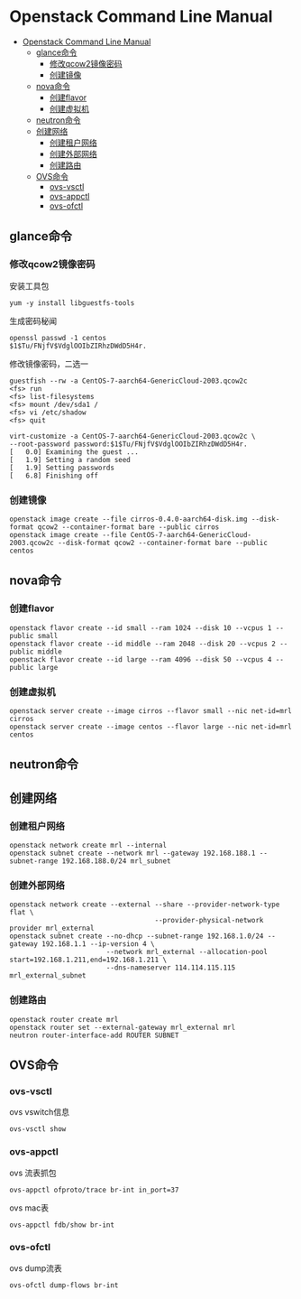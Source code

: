 # Openstack Command Line Manual

<!-- TOC -->

- [Openstack Command Line Manual](#openstack-command-line-manual)
  - [glance命令](#glance命令)
    - [修改qcow2镜像密码](#修改qcow2镜像密码)
    - [创建镜像](#创建镜像)
  - [nova命令](#nova命令)
    - [创建flavor](#创建flavor)
    - [创建虚拟机](#创建虚拟机)
  - [neutron命令](#neutron命令)
  - [创建网络](#创建网络)
    - [创建租户网络](#创建租户网络)
    - [创建外部网络](#创建外部网络)
    - [创建路由](#创建路由)
  - [OVS命令](#ovs命令)
    - [ovs-vsctl](#ovs-vsctl)
    - [ovs-appctl](#ovs-appctl)
    - [ovs-ofctl](#ovs-ofctl)

<!-- /TOC -->

## glance命令

### 修改qcow2镜像密码

安装工具包

```shell
yum -y install libguestfs-tools
```

生成密码秘闻

```shell
openssl passwd -1 centos
$1$Tu/FNjfV$VdglOOIbZIRhzDWdD5H4r.
```

修改镜像密码，二选一

```shell
guestfish --rw -a CentOS-7-aarch64-GenericCloud-2003.qcow2c
<fs> run
<fs> list-filesystems
<fs> mount /dev/sda1 /
<fs> vi /etc/shadow
<fs> quit
```

```shell
virt-customize -a CentOS-7-aarch64-GenericCloud-2003.qcow2c \
--root-password password:$1$Tu/FNjfV$VdglOOIbZIRhzDWdD5H4r.
[   0.0] Examining the guest ...
[   1.9] Setting a random seed
[   1.9] Setting passwords
[   6.8] Finishing off
```

### 创建镜像

```shell
openstack image create --file cirros-0.4.0-aarch64-disk.img --disk-format qcow2 --container-format bare --public cirros
openstack image create --file CentOS-7-aarch64-GenericCloud-2003.qcow2c --disk-format qcow2 --container-format bare --public centos
```

## nova命令

### 创建flavor

```shell
openstack flavor create --id small --ram 1024 --disk 10 --vcpus 1 --public small
openstack flavor create --id middle --ram 2048 --disk 20 --vcpus 2 --public middle
openstack flavor create --id large --ram 4096 --disk 50 --vcpus 4 --public large
```

### 创建虚拟机

```shell
openstack server create --image cirros --flavor small --nic net-id=mrl cirros
openstack server create --image centos --flavor large --nic net-id=mrl centos
```

## neutron命令

## 创建网络

### 创建租户网络

```shell
openstack network create mrl --internal
openstack subnet create --network mrl --gateway 192.168.188.1 --subnet-range 192.168.188.0/24 mrl_subnet
```

### 创建外部网络

```shell
openstack network create --external --share --provider-network-type flat \
                                    --provider-physical-network provider mrl_external
openstack subnet create --no-dhcp --subnet-range 192.168.1.0/24 --gateway 192.168.1.1 --ip-version 4 \
                        --network mrl_external --allocation-pool start=192.168.1.211,end=192.168.1.211 \
                        --dns-nameserver 114.114.115.115 mrl_external_subnet
```

### 创建路由

```shell
openstack router create mrl
openstack router set --external-gateway mrl_external mrl
neutron router-interface-add ROUTER SUBNET
```

## OVS命令

### ovs-vsctl

ovs vswitch信息

```shell
ovs-vsctl show
```

### ovs-appctl

ovs 流表抓包

```shell
ovs-appctl ofproto/trace br-int in_port=37
```

ovs mac表

```shell
ovs-appctl fdb/show br-int
```

### ovs-ofctl

ovs dump流表

```shell
ovs-ofctl dump-flows br-int
```

